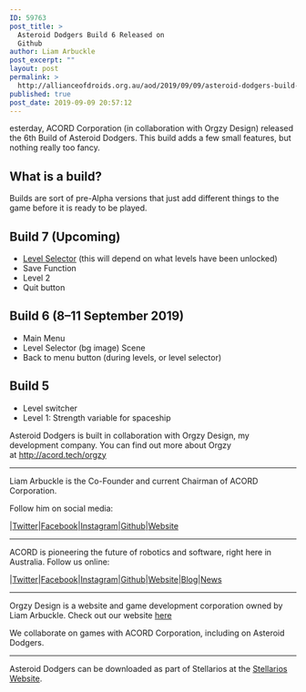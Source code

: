 ```yaml
---
ID: 59763
post_title: >
  Asteroid Dodgers Build 6 Released on
  Github
author: Liam Arbuckle
post_excerpt: ""
layout: post
permalink: >
  http://allianceofdroids.org.au/aod/2019/09/09/asteroid-dodgers-build-6-released-on-github/
published: true
post_date: 2019-09-09 20:57:12
---
```

<!-- wp:paragraph -->
<p>esterday, ACORD Corporation (in collaboration with Orgzy Design) released the 6th Build of Asteroid Dodgers. This build adds a few small features, but nothing really too fancy.</p>
<!-- /wp:paragraph -->

<!-- wp:heading -->
<h2 id="c42f">What is a build?</h2>
<!-- /wp:heading -->

<!-- wp:paragraph -->
<p>Builds are sort of pre-Alpha versions that just add different things to the game before it is ready to be played.</p>
<!-- /wp:paragraph -->

<!-- wp:heading -->
<h2 id="def4">Build 7 (Upcoming)</h2>
<!-- /wp:heading -->

<!-- wp:list -->
<ul><li><a href="https://learn.unity.com/tutorial/live-sessions-on-ui" target="_blank" rel="noreferrer noopener">Level Selector</a>&nbsp;(this will depend on what levels have been unlocked)</li><li>Save Function</li><li>Level 2</li><li>Quit button</li></ul>
<!-- /wp:list -->

<!-- wp:heading -->
<h2 id="d01b">Build 6 (8–11 September 2019)</h2>
<!-- /wp:heading -->

<!-- wp:list -->
<ul><li>Main Menu</li><li>Level Selector (bg image) Scene</li><li>Back to menu button (during levels, or level selector)</li></ul>
<!-- /wp:list -->

<!-- wp:heading -->
<h2 id="5dbe">Build 5</h2>
<!-- /wp:heading -->

<!-- wp:list -->
<ul><li>Level switcher</li><li>Level 1: Strength variable for spaceship</li></ul>
<!-- /wp:list -->

<!-- wp:paragraph -->
<p>Asteroid Dodgers is built in collaboration with Orgzy Design, my development company. You can find out more about Orgzy at&nbsp;<a href="http://acord.tech/orgzy" target="_blank" rel="noreferrer noopener">http://acord.tech/orgzy</a></p>
<!-- /wp:paragraph -->

<!-- wp:separator -->
<hr class="wp-block-separator"/>
<!-- /wp:separator -->

<!-- wp:paragraph -->
<p>Liam Arbuckle is the Co-Founder and current Chairman of ACORD Corporation.</p>
<!-- /wp:paragraph -->

<!-- wp:paragraph -->
<p>Follow him on social media:</p>
<!-- /wp:paragraph -->

<!-- wp:paragraph -->
<p>|<a href="http://twitter.com/OpusTheRobot" target="_blank" rel="noreferrer noopener">Twitter</a>|<a href="http://fb.me/droidology" target="_blank" rel="noreferrer noopener">Facebook</a>|<a href="http://instagram.com/droidology" target="_blank" rel="noreferrer noopener">Instagram</a>|<a href="http://github.com/irisdroidology" target="_blank" rel="noreferrer noopener">Github</a>|<a href="http://limodroid.tumblr.com/" target="_blank" rel="noreferrer noopener">Website</a></p>
<!-- /wp:paragraph -->

<!-- wp:separator -->
<hr class="wp-block-separator"/>
<!-- /wp:separator -->

<!-- wp:paragraph -->
<p>ACORD is pioneering the future of robotics and software, right here in Australia. Follow us online:</p>
<!-- /wp:paragraph -->

<!-- wp:paragraph -->
<p>|<a href="http://twitter.com/ACORDRobotics" target="_blank" rel="noreferrer noopener">Twitter</a>|<a href="http://fb.me/droidology" target="_blank" rel="noreferrer noopener">Facebook</a>|<a href="http://instagram.com/acordrobotics" target="_blank" rel="noreferrer noopener">Instagram</a>|<a href="http://github.com/acord-robotics" target="_blank" rel="noreferrer noopener">Github</a>|<a href="http://allianceofdroids.org.au/" target="_blank" rel="noreferrer noopener">Website</a>|<a href="http://medium.com/acord-corporation" target="_blank" rel="noreferrer noopener">Blog</a>|<a href="http://acord.tech/news" target="_blank" rel="noreferrer noopener">News</a></p>
<!-- /wp:paragraph -->

<!-- wp:separator -->
<hr class="wp-block-separator"/>
<!-- /wp:separator -->

<!-- wp:paragraph -->
<p>Orgzy Design is a website and game development corporation owned by Liam Arbuckle. Check out our website&nbsp;<a href="http://acord.tech/orgzy" target="_blank" rel="noreferrer noopener">here</a></p>
<!-- /wp:paragraph -->

<!-- wp:paragraph -->
<p>We collaborate on games with ACORD Corporation, including on Asteroid Dodgers.</p>
<!-- /wp:paragraph -->

<!-- wp:separator -->
<hr class="wp-block-separator"/>
<!-- /wp:separator -->

<!-- wp:paragraph -->
<p>Asteroid Dodgers can be downloaded as part of Stellarios at the&nbsp;<a href="http://acord-robotics.github.io/stellarios" target="_blank" rel="noreferrer noopener">Stellarios Website</a>.</p>
<!-- /wp:paragraph -->